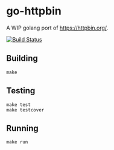 # go-httpbin

A WIP golang port of https://httpbin.org/.

[![Build Status](https://travis-ci.org/mccutchen/go-httpbin.svg?branch=master)](http://travis-ci.org/mccutchen/go-httpbin)

## Building

```
make
```

## Testing

```
make test
make testcover
```

## Running

```
make run
```
